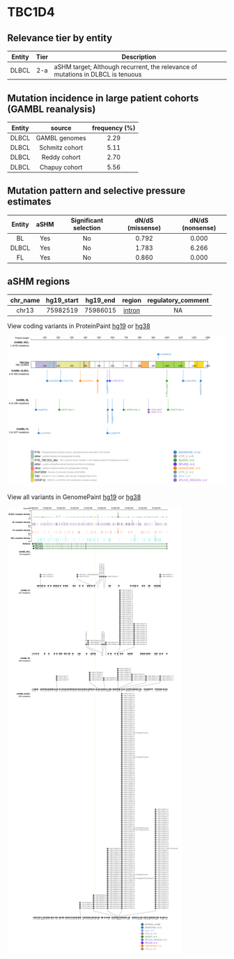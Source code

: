# TBC1D4

## Relevance tier by entity

|Entity|Tier|Description                              |
|:------:|:----:|-----------------------------------------|
|DLBCL |2-a | aSHM target; Although recurrent, the relevance of mutations in DLBCL is tenuous |

## Mutation incidence in large patient cohorts (GAMBL reanalysis)

|Entity|source        |frequency (%)|
|:------:|:--------------:|:-------------:|
|DLBCL |GAMBL genomes |2.29         |
|DLBCL |Schmitz cohort|5.11         |
|DLBCL |Reddy cohort  |2.70         |
|DLBCL |Chapuy cohort |5.56         |

## Mutation pattern and selective pressure estimates

|Entity|aSHM|Significant selection|dN/dS (missense)|dN/dS (nonsense)|
|:------:|:----:|:---------------------:|:----------------:|:----------------:|
|BL    |Yes |No                   |0.792           |0.000           |
|DLBCL |Yes |No                   |1.783           |6.266           |
|FL    |Yes |No                   |0.860           |0.000           |

## aSHM regions

|chr_name|hg19_start|hg19_end|region                                                                                       |regulatory_comment|
|:--------:|:----------:|:--------:|:---------------------------------------------------------------------------------------------:|:------------------:|
|chr13   |75982519  |75986015|[intron](https://genome.ucsc.edu/s/rdmorin/GAMBL%20hg19?position=chr13%3A75982519%2D75986015)|NA                |


View coding variants in ProteinPaint [hg19](https://morinlab.github.io/LLMPP/GAMBL/TBC1D4_protein.html)  or [hg38](https://morinlab.github.io/LLMPP/GAMBL/TBC1D4_protein_hg38.html)

![image](images/proteinpaint/TBC1D4_NM_014832.svg)

View all variants in GenomePaint [hg19](https://morinlab.github.io/LLMPP/GAMBL/TBC1D4.html)  or [hg38](https://morinlab.github.io/LLMPP/GAMBL/TBC1D4_hg38.html)

![image](images/proteinpaint/TBC1D4.svg)
